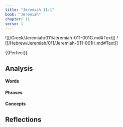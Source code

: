 ```yaml
---
title: "Jeremiah 11:1"
book: "Jeremiah"
chapter: 11
verse: 1
---
```

![[/Greek/Jeremiah/011/Jeremiah-011-001G.md#Text]]
![[/Hebrew/Jeremiah/011/Jeremiah-011-001H.md#Text]]

{{Perfect}}

## Analysis

#### Words

#### Phrases

#### Concepts

## Reflections

